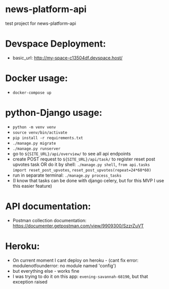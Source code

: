 # news-platform-api
test project for news-platform-api

# Devspace Deployment:
- basic_url: http://my-space-c13504df.devspace.host/

# Docker usage:
- `docker-compose up`

# python-Django usage:
- `python -m venv venv`
- `source venv/bin/activate`
- `pip install -r requirements.txt`
- `./manage.py migrate`
- `./manage.py runserver`
- go to `${SITE_URL}/api/overview/` to see all api endpoints
- create POST request to `${SITE_URL}/api/task/` to register 
reset post upvotes task OR do it by shell: `./manage.py shell`,
`from api.tasks import reset_post_upvotes`, `reset_post_upvotes(repeat=24*60*60)`
- run in separate terminal: `./manage.py process_tasks`
- (I know that tasks can be done with django celery, but for this MVP 
I use this easier feature)

# API documentation:
- Postman collection documentation: https://documenter.getpostman.com/view/9909300/SzzrZuVT

# Heroku:
- On current moment I cant deploy on heroku - (cant fix error: modulenotfounderror: no module named 'config')
- but everything else - works fine
- I was trying to do it on this app: `evening-savannah-68190`, but 
that exception raised
